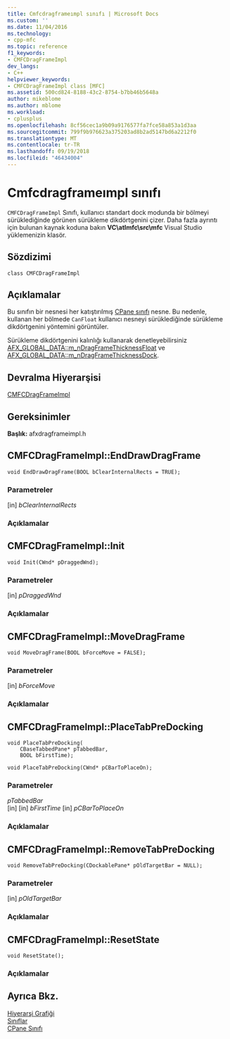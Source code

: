 ```yaml
---
title: Cmfcdragframeımpl sınıfı | Microsoft Docs
ms.custom: ''
ms.date: 11/04/2016
ms.technology:
- cpp-mfc
ms.topic: reference
f1_keywords:
- CMFCDragFrameImpl
dev_langs:
- C++
helpviewer_keywords:
- CMFCDragFrameImpl class [MFC]
ms.assetid: 500cd824-8188-43c2-8754-b7bb46b5648a
author: mikeblome
ms.author: mblome
ms.workload:
- cplusplus
ms.openlocfilehash: 8cf56cec1a9b09a9176577fa7fce58a853a1d3aa
ms.sourcegitcommit: 799f9b976623a375203ad8b2ad5147bd6a2212f0
ms.translationtype: MT
ms.contentlocale: tr-TR
ms.lasthandoff: 09/19/2018
ms.locfileid: "46434004"
---
```

# <a name="cmfcdragframeimpl-class"></a>Cmfcdragframeımpl sınıfı

`CMFCDragFrameImpl` Sınıfı, kullanıcı standart dock modunda bir bölmeyi sürüklediğinde görünen sürükleme dikdörtgenini çizer.
Daha fazla ayrıntı için bulunan kaynak koduna bakın **VC\\atlmfc\\src\\mfc** Visual Studio yüklemenizin klasör.

## <a name="syntax"></a>Sözdizimi

```
class CMFCDragFrameImpl
```

## <a name="remarks"></a>Açıklamalar

Bu sınıfın bir nesnesi her katıştırılmış [CPane sınıfı](../../mfc/reference/cpane-class.md) nesne. Bu nedenle, kullanan her bölmede `CanFloat` kullanıcı nesneyi sürüklediğinde sürükleme dikdörtgenini yöntemini görüntüler.

Sürükleme dikdörtgenini kalınlığı kullanarak denetleyebilirsiniz [AFX_GLOBAL_DATA::m_nDragFrameThicknessFloat](afx-global-data-structure.md#m_ndragframethicknessfloat) ve [AFX_GLOBAL_DATA::m_nDragFrameThicknessDock](afx-global-data-structure.md#m_ndragframethicknessdock).

## <a name="inheritance-hierarchy"></a>Devralma Hiyerarşisi

[CMFCDragFrameImpl](../../mfc/reference/cmfcdragframeimpl-class.md)

## <a name="requirements"></a>Gereksinimler

**Başlık:** afxdragframeimpl.h

##  <a name="enddrawdragframe"></a>  CMFCDragFrameImpl::EndDrawDragFrame


```
void EndDrawDragFrame(BOOL bClearInternalRects = TRUE);
```

### <a name="parameters"></a>Parametreler

[in] *bClearInternalRects*

### <a name="remarks"></a>Açıklamalar

##  <a name="init"></a>  CMFCDragFrameImpl::Init


```
void Init(CWnd* pDraggedWnd);
```

### <a name="parameters"></a>Parametreler

[in] *pDraggedWnd*

### <a name="remarks"></a>Açıklamalar

##  <a name="movedragframe"></a>  CMFCDragFrameImpl::MoveDragFrame


```
void MoveDragFrame(BOOL bForceMove = FALSE);
```

### <a name="parameters"></a>Parametreler

[in] *bForceMove*

### <a name="remarks"></a>Açıklamalar

##  <a name="placetabpredocking"></a>  CMFCDragFrameImpl::PlaceTabPreDocking


```
void PlaceTabPreDocking(
    CBaseTabbedPane* pTabbedBar,
    BOOL bFirstTime);

void PlaceTabPreDocking(CWnd* pCBarToPlaceOn);
```

### <a name="parameters"></a>Parametreler

*pTabbedBar*<br/>
[in] [in] *bFirstTime* [in] *pCBarToPlaceOn*

### <a name="remarks"></a>Açıklamalar

##  <a name="removetabpredocking"></a>  CMFCDragFrameImpl::RemoveTabPreDocking


```
void RemoveTabPreDocking(CDockablePane* pOldTargetBar = NULL);
```

### <a name="parameters"></a>Parametreler

[in] *pOldTargetBar*

### <a name="remarks"></a>Açıklamalar

##  <a name="resetstate"></a>  CMFCDragFrameImpl::ResetState


```
void ResetState();
```

### <a name="remarks"></a>Açıklamalar

## <a name="see-also"></a>Ayrıca Bkz.

[Hiyerarşi Grafiği](../../mfc/hierarchy-chart.md)<br/>
[Sınıflar](../../mfc/reference/mfc-classes.md)<br/>
[CPane Sınıfı](../../mfc/reference/cpane-class.md)